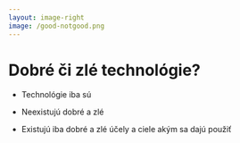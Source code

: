 ```yaml
---
layout: image-right
image: /good-notgood.png
---
```


# Dobré či zlé technológie?

- Technológie iba sú

- Neexistujú dobré a zlé

- Existujú iba dobré a zlé účely a ciele akým sa dajú použiť